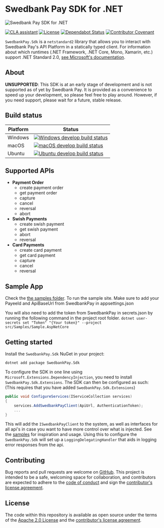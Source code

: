 # Swedbank Pay SDK for .NET

![Swedbank Pay SDK for .NET][opengraph-image]

[![CLA assistant][cla-badge]][cla]
[![License][license-badge]][license]
[![Dependabot Status][dependabot-badge]][dependabot]
[![Contributor Covenant][coc-badge]][coc]

`SwedbankPay.Sdk` is a `netstandard2` library that allows you to interact with
Swedbank Pay's API Platform in a statically typed client. For information about
which runtimes (.NET Framework, .NET Core, Mono, Xamarin, etc.) support .NET
Standard 2.0, [see Microsoft's documentation][netstandard].

## About

**UNSUPPORTED**: This SDK is at an early stage of development and is not
supported as of yet by Swedbank Pay. It is provided as a convenience to speed
up your development, so please feel free to play around. However, if you need
support, please wait for a future, stable release.

## Build status

| Platform | Status                                                                |
| -------- | --------------------------------------------------------------------- |
| Windows  | [![Windows develop build status][azdo-win-badge]][azdo-win-link]      |
| macOS    | [![macOS develop build status][azdo-mac-badge]][azdo-mac-link]        |
| Ubuntu   | [![Ubuntu develop build status][azdo-ubuntu-badge]][azdo-ubuntu-link] |

## Supported APIs

* **Payment Order**
  * create payment order
  * get payment order
  * capture
  * cancel
  * reversal
  * abort
* **Swish Payments**
  * create swish payment
  * get swish payment
  * abort
  * reversal
* **Card Payments**
  * create card payment
  * get card payment
  * capture
  * cancel
  * reversal

## Sample App

Check the [the samples folder][samples].
To run the sample site. Make sure to add your PayeeId and ApiBaseUrl from SwedbankPay in appsettings.json

You will also need to add the token from SwedbankPay in secrets.json by running the following command in the project root folder.
`dotnet user-secrets set "Token" "{Your token}" --project src/Samples/Sample.AspNetCore`

## Getting started

Install the `SwedbankPay.Sdk` NuGet in your project:

```shell
dotnet add package SwedbankPay.Sdk
```

To configure the SDK in one line using `Microsoft.Extensions.DependencyInjection`,
you need to install `SwedbankPay.Sdk.Extensions`. The SDK can then be configured
as such:
(This requires that you have added `SwedbankPay.Sdk.Extensions`)

```csharp
public void ConfigureServices(IServiceCollection services)
{
    services.AddSwedbankPayClient(ApiUrl, AuthenticationToken);
    ...
}
```

This will add the `ISwedbankPayClient` to the system, as well as interfaces for
all api's in case you want to have more control over what is injected.
See the [samples][samples] for inspiration and usage.
Using this to configure the `SwedbankPay.Sdk` will set up a
`LoggingDelegatingHandler` that aids in logging error responses from the api.

## Contributing

Bug reports and pull requests are welcome on [GitHub][github]. This project is
intended to be a safe, welcoming space for collaboration, and contributors are
expected to adhere to the [code of conduct][coc] and sign the
[contributor's license agreement][cla].

## License

The code within this repository is available as open source under the terms of
the [Apache 2.0 License][license] and the [contributor's license
agreement][cla].

  [azdo-win-badge]:     https://dev.azure.com/SwedbankPay/swedbank-pay-sdk-dotnet/_apis/build/status/sdk-dotnet-Dev-CI?branchName=develop
  [azdo-win-link]:      https://dev.azure.com/SwedbankPay/swedbank-pay-sdk-dotnet/_build/latest?definitionId=1&branchName=develop
  [azdo-mac-badge]:     https://dev.azure.com/SwedbankPay/swedbank-pay-sdk-dotnet/_apis/build/status/sdk-dotnet-macOS-Dev-CI?branchName=develop
  [azdo-mac-link]:      https://dev.azure.com/SwedbankPay/swedbank-pay-sdk-dotnet/_build/latest?definitionId=5&branchName=develop
  [azdo-ubuntu-badge]:  https://dev.azure.com/SwedbankPay/swedbank-pay-sdk-dotnet/_apis/build/status/sdk-dotnet-ubuntu-Dev-CI?branchName=develop
  [azdo-ubuntu-link]:   https://dev.azure.com/SwedbankPay/swedbank-pay-sdk-dotnet/_build/latest?definitionId=3&branchName=develop
  [cla-badge]:          https://cla-assistant.io/readme/badge/SwedbankPay/swedbank-pay-sdk-dotnet
  [cla]:                https://cla-assistant.io/SwedbankPay/swedbank-pay-sdk-dotnet
  [coc-badge]:          https://img.shields.io/badge/Contributor%20Covenant-v2.0%20adopted-ff69b4.svg
  [coc]:                ./CODE_OF_CONDUCT.md
  [dependabot-badge]:   https://api.dependabot.com/badges/status?host=github&repo=SwedbankPay/swedbank-pay-sdk-dotnet
  [dependabot]:         https://dependabot.com
  [github]:             https://github.com/SwedbankPay/swedbank-pay-sdk-dotnet
  [license-badge]:      https://img.shields.io/github/license/SwedbankPay/swedbank-pay-sdk-dotnet
  [license]:            https://opensource.org/licenses/Apache-2.0
  [opengraph-image]:    https://repository-images.githubusercontent.com/211096861/84938580-53e8-11ea-8062-53a4f9ad981c
  [samples]:            https://github.com/SwedbankPay/swedbank-pay-sdk-dotnet/tree/master/src/Samples
  [netstandard]:        https://docs.microsoft.com/en-us/dotnet/standard/net-standard#net-implementation-support

